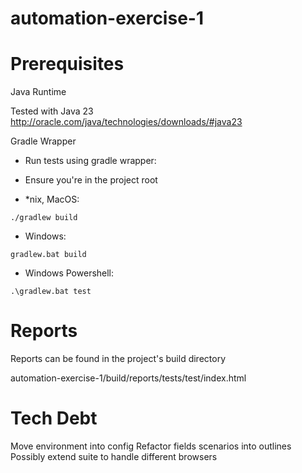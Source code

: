 # automation-exercise-1

# Prerequisites

Java Runtime 

Tested with Java 23
http://oracle.com/java/technologies/downloads/#java23


Gradle Wrapper

- Run tests using gradle wrapper:
- Ensure you're in the project root

- *nix, MacOS:

```./gradlew build```

- Windows:

```gradlew.bat build```

- Windows Powershell:

```.\gradlew.bat test```

# Reports
Reports can be found in the project's build directory

automation-exercise-1/build/reports/tests/test/index.html

# Tech Debt
Move environment into config
Refactor fields scenarios into outlines
Possibly extend suite to handle different browsers
